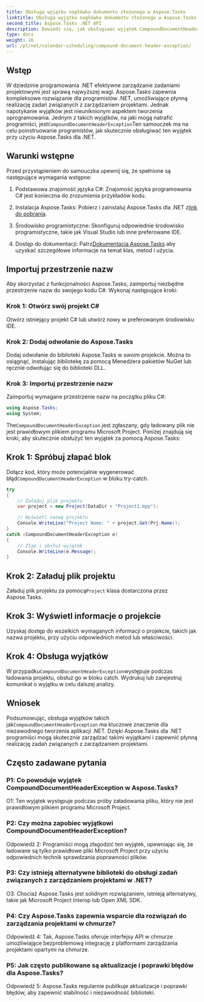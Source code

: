 ```yaml
---
title: Obsługa wyjątku nagłówka dokumentu złożonego w Aspose.Tasks
linktitle: Obsługa wyjątku nagłówka dokumentu złożonego w Aspose.Tasks
second_title: Aspose.Tasks .NET API
description: Dowiedz się, jak obsługiwać wyjątek CompoundDocumentHeaderException w Aspose.Tasks dla .NET. Uzyskaj wskazówki krok po kroku z przykładami kodu.
type: docs
weight: 16
url: /pl/net/calendar-scheduling/compound-document-header-exception/
---
```

## Wstęp

 W dziedzinie programowania .NET efektywne zarządzanie zadaniami projektowymi jest sprawą najwyższej wagi. Aspose.Tasks zapewnia kompleksowe rozwiązanie dla programistów .NET, umożliwiające płynną realizację zadań związanych z zarządzaniem projektami. Jednak napotykanie wyjątków jest nieuniknionym aspektem tworzenia oprogramowania. Jednym z takich wyjątków, na jaki mogą natrafić programiści, jest`CompoundDocumentHeaderException`Ten samouczek ma na celu poinstruowanie programistów, jak skutecznie obsługiwać ten wyjątek przy użyciu Aspose.Tasks dla .NET.

## Warunki wstępne

Przed przystąpieniem do samouczka upewnij się, że spełnione są następujące wymagania wstępne:

1. Podstawowa znajomość języka C#: Znajomość języka programowania C# jest konieczna do zrozumienia przykładów kodu.
   
2.  Instalacja Aspose.Tasks: Pobierz i zainstaluj Aspose.Tasks dla .NET z[link do pobrania](https://releases.aspose.com/tasks/net/).

3. Środowisko programistyczne: Skonfiguruj odpowiednie środowisko programistyczne, takie jak Visual Studio lub inne preferowane IDE.

4.  Dostęp do dokumentacji: Patrz[Dokumentacja Aspose.Tasks](https://reference.aspose.com/tasks/net/) aby uzyskać szczegółowe informacje na temat klas, metod i użycia.

## Importuj przestrzenie nazw

Aby skorzystać z funkcjonalności Aspose.Tasks, zaimportuj niezbędne przestrzenie nazw do swojego kodu C#. Wykonaj następujące kroki:

### Krok 1: Otwórz swój projekt C#

Otwórz istniejący projekt C# lub utwórz nowy w preferowanym środowisku IDE.

### Krok 2: Dodaj odwołanie do Aspose.Tasks

Dodaj odwołanie do biblioteki Aspose.Tasks w swoim projekcie. Można to osiągnąć, instalując bibliotekę za pomocą Menedżera pakietów NuGet lub ręcznie odwołując się do biblioteki DLL.

### Krok 3: Importuj przestrzenie nazw

Zaimportuj wymagane przestrzenie nazw na początku pliku C#:

```csharp
using Aspose.Tasks;
using System;


```

 The`CompoundDocumentHeaderException` jest zgłaszany, gdy ładowany plik nie jest prawidłowym plikiem programu Microsoft Project. Poniżej znajdują się kroki, aby skutecznie obsłużyć ten wyjątek za pomocą Aspose.Tasks:

## Krok 1: Spróbuj złapać blok

 Dołącz kod, który może potencjalnie wygenerować błąd`CompoundDocumentHeaderException` w bloku try-catch.

```csharp
try
{
    // Załaduj plik projektu
    var project = new Project(DataDir + "Project1.mpp");

    // Wyświetl nazwę projektu
    Console.WriteLine("Project Name: " + project.Get(Prj.Name));
}
catch (CompoundDocumentHeaderException e)
{
    // Złap i obsłuż wyjątek
    Console.WriteLine(e.Message);
}
```

## Krok 2: Załaduj plik projektu

 Załaduj plik projektu za pomocą`Project` klasa dostarczona przez Aspose.Tasks.

## Krok 3: Wyświetl informacje o projekcie

Uzyskaj dostęp do wszelkich wymaganych informacji o projekcie, takich jak nazwa projektu, przy użyciu odpowiednich metod lub właściwości.

## Krok 4: Obsługa wyjątków

 W przypadku`CompoundDocumentHeaderException`występuje podczas ładowania projektu, obsłuż go w bloku catch. Wydrukuj lub zarejestruj komunikat o wyjątku w celu dalszej analizy.

## Wniosek

 Podsumowując, obsługa wyjątków takich jak`CompoundDocumentHeaderException` ma kluczowe znaczenie dla niezawodnego tworzenia aplikacji .NET. Dzięki Aspose.Tasks dla .NET programiści mogą skutecznie zarządzać takimi wyjątkami i zapewnić płynną realizację zadań związanych z zarządzaniem projektami.

## Często zadawane pytania

### P1: Co powoduje wyjątek CompoundDocumentHeaderException w Aspose.Tasks?

O1: Ten wyjątek występuje podczas próby załadowania pliku, który nie jest prawidłowym plikiem programu Microsoft Project.

### P2: Czy można zapobiec wyjątkowi CompoundDocumentHeaderException?

Odpowiedź 2: Programiści mogą złagodzić ten wyjątek, upewniając się, że ładowane są tylko prawidłowe pliki Microsoft Project przy użyciu odpowiednich technik sprawdzania poprawności plików.

### P3: Czy istnieją alternatywne biblioteki do obsługi zadań związanych z zarządzaniem projektami w .NET?

O3: Chociaż Aspose.Tasks jest solidnym rozwiązaniem, istnieją alternatywy, takie jak Microsoft Project Interop lub Open XML SDK.

### P4: Czy Aspose.Tasks zapewnia wsparcie dla rozwiązań do zarządzania projektami w chmurze?

Odpowiedź 4: Tak, Aspose.Tasks oferuje interfejsy API w chmurze umożliwiające bezproblemową integrację z platformami zarządzania projektami opartymi na chmurze.

### P5: Jak często publikowane są aktualizacje i poprawki błędów dla Aspose.Tasks?

Odpowiedź 5: Aspose.Tasks regularnie publikuje aktualizacje i poprawki błędów, aby zapewnić stabilność i niezawodność biblioteki.